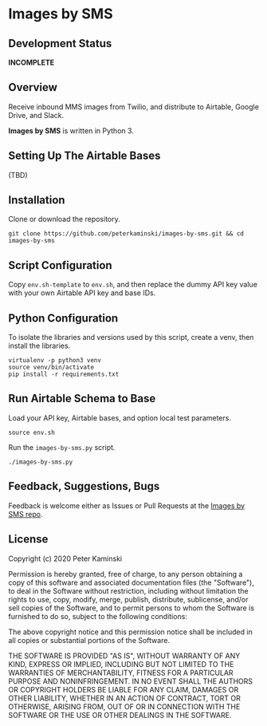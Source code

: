 # Images by SMS

## Development Status

**INCOMPLETE**

## Overview

Receive inbound MMS images from Twilio, and distribute to Airtable,
Google Drive, and Slack.

**Images by SMS** is written in Python 3.

## Setting Up The Airtable Bases

(TBD)

## Installation

Clone or download the repository.

```shell
git clone https://github.com/peterkaminski/images-by-sms.git && cd images-by-sms
```

## Script Configuration

Copy `env.sh-template` to `env.sh`, and then replace the dummy API key value with your own Airtable API key and base IDs.

## Python Configuration

To isolate the libraries and versions used by this script, create a venv, then install the libraries.

```shell
virtualenv -p python3 venv
source venv/bin/activate
pip install -r requirements.txt
```

## Run Airtable Schema to Base

Load your API key, Airtable bases, and option local test parameters.

```shell
source env.sh
```

Run the `images-by-sms.py` script.

```shell
./images-by-sms.py
```

## Feedback, Suggestions, Bugs

Feedback is welcome either as Issues or Pull Requests at the [Images by SMS repo](https://github.com/peterkaminski/images-by-sms).

## License

Copyright (c) 2020 Peter Kaminski

Permission is hereby granted, free of charge, to any person obtaining a copy
of this software and associated documentation files (the "Software"), to deal
in the Software without restriction, including without limitation the rights
to use, copy, modify, merge, publish, distribute, sublicense, and/or sell
copies of the Software, and to permit persons to whom the Software is
furnished to do so, subject to the following conditions:

The above copyright notice and this permission notice shall be included in all
copies or substantial portions of the Software.

THE SOFTWARE IS PROVIDED "AS IS", WITHOUT WARRANTY OF ANY KIND, EXPRESS OR
IMPLIED, INCLUDING BUT NOT LIMITED TO THE WARRANTIES OF MERCHANTABILITY,
FITNESS FOR A PARTICULAR PURPOSE AND NONINFRINGEMENT. IN NO EVENT SHALL THE
AUTHORS OR COPYRIGHT HOLDERS BE LIABLE FOR ANY CLAIM, DAMAGES OR OTHER
LIABILITY, WHETHER IN AN ACTION OF CONTRACT, TORT OR OTHERWISE, ARISING FROM,
OUT OF OR IN CONNECTION WITH THE SOFTWARE OR THE USE OR OTHER DEALINGS IN THE
SOFTWARE.
